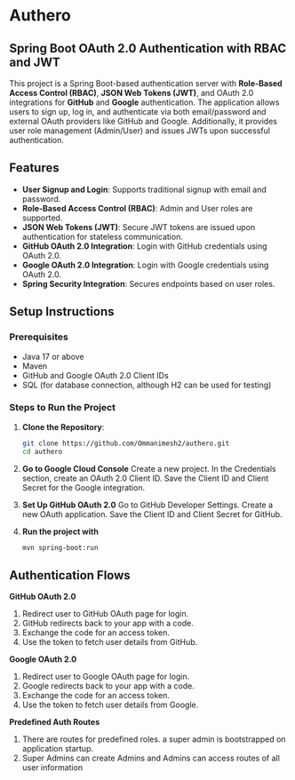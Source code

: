 # Authero

## Spring Boot OAuth 2.0 Authentication with RBAC and JWT

This project is a Spring Boot-based authentication server with **Role-Based Access Control (RBAC)**, **JSON Web Tokens (JWT)**, and OAuth 2.0 integrations for **GitHub** and **Google** authentication. The application allows users to sign up, log in, and authenticate via both email/password and external OAuth providers like GitHub and Google. Additionally, it provides user role management (Admin/User) and issues JWTs upon successful authentication.

## Features

- **User Signup and Login**: Supports traditional signup with email and password.
- **Role-Based Access Control (RBAC)**: Admin and User roles are supported.
- **JSON Web Tokens (JWT)**: Secure JWT tokens are issued upon authentication for stateless communication.
- **GitHub OAuth 2.0 Integration**: Login with GitHub credentials using OAuth 2.0.
- **Google OAuth 2.0 Integration**: Login with Google credentials using OAuth 2.0.
- **Spring Security Integration**: Secures endpoints based on user roles.

## Setup Instructions

### Prerequisites

- Java 17 or above
- Maven
- GitHub and Google OAuth 2.0 Client IDs
- SQL (for database connection, although H2 can be used for testing)

### Steps to Run the Project

1. **Clone the Repository**:

   ```bash
   git clone https://github.com/Ommanimesh2/authero.git
   cd authero
   ```

2. **Go to Google Cloud Console**
   Create a new project.
   In the Credentials section, create an OAuth 2.0 Client ID.
   Save the Client ID and Client Secret for the Google integration.

3. **Set Up GitHub OAuth 2.0**
   Go to GitHub Developer Settings.
   Create a new OAuth application.
   Save the Client ID and Client Secret for GitHub.

4. **Run the project with**
   ```bash
   mvn spring-boot:run
   ```

## Authentication Flows

**GitHub OAuth 2.0**

1. Redirect user to GitHub OAuth page for login.
2. GitHub redirects back to your app with a code.
3. Exchange the code for an access token.
4. Use the token to fetch user details from GitHub.

**Google OAuth 2.0**

1. Redirect user to Google OAuth page for login.
2. Google redirects back to your app with a code.
3. Exchange the code for an access token.
4. Use the token to fetch user details from Google.

**Predefined Auth Routes**

1. There are routes for predefined roles. a super admin is bootstrapped on application startup.
2. Super Admins can create Admins and Admins can access routes of all user information

